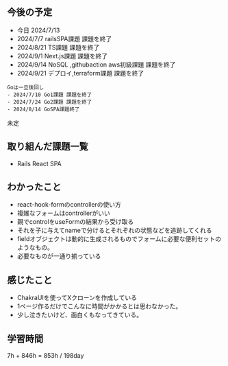 ## 今後の予定
- 今日 2024/7/13
- 2024/7/7 railsSPA課題 課題を終了
- 2024/8/21 TS課題 課題を終了
- 2024/9/1 Next.js課題 課題を終了
- 2024/9/14 NoSQL ,githubaction aws初級課題 課題を終了
- 2024/9/21 デプロイ,terraform課題 課題を終了

~~~
Goは一旦後回し
- 2024/7/10 Go1課題 課題を終了
- 2024/7/24 Go2課題 課題を終了
- 2024/8/14 GoSPA課題終了
~~~
未定

## 取り組んだ課題一覧
- Rails React SPA
## わかったこと
- react-hook-formのcontrollerの使い方
- 複雑なフォームはcontrollerがいい
- 親でcontrolをuseFormの結果から受け取る
- それを子に与えてnameで分けるとそれぞれの状態などを追跡してくれる
- fieldオブジェクトは動的に生成されるものでフォームに必要な便利セットのようなもの。
- 必要なものが一通り揃っている

## 感じたこと
- ChakraUIを使ってXクローンを作成している
- 1ページ作るだけでこんなに時間がかかるとは思わなかった。
- 少し泣きたいけど、面白くもなってきている。
## 学習時間
7h + 846h
= 853h  / 198day